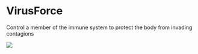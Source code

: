 # VirusForce
Control a member of the immune system to protect the body from invading contagions



![](https://media.giphy.com/media/YFlsVBpv2fmx9eaBof/giphy.gif)
